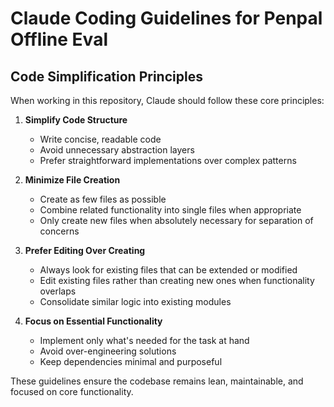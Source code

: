 # Claude Coding Guidelines for Penpal Offline Eval

## Code Simplification Principles

When working in this repository, Claude should follow these core principles:

1. **Simplify Code Structure**
   - Write concise, readable code
   - Avoid unnecessary abstraction layers
   - Prefer straightforward implementations over complex patterns

2. **Minimize File Creation**
   - Create as few files as possible
   - Combine related functionality into single files when appropriate
   - Only create new files when absolutely necessary for separation of concerns

3. **Prefer Editing Over Creating**
   - Always look for existing files that can be extended or modified
   - Edit existing files rather than creating new ones when functionality overlaps
   - Consolidate similar logic into existing modules

4. **Focus on Essential Functionality**
   - Implement only what's needed for the task at hand
   - Avoid over-engineering solutions
   - Keep dependencies minimal and purposeful

These guidelines ensure the codebase remains lean, maintainable, and focused on core functionality.